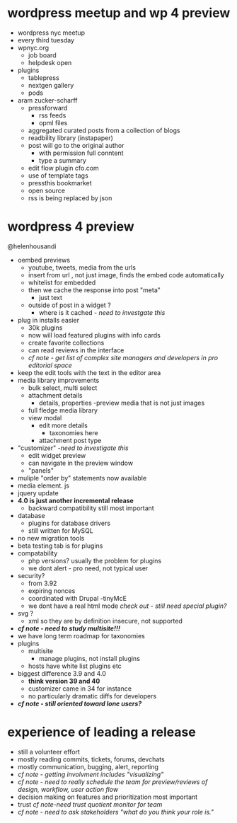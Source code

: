 # wordpress meetup and wp 4 preview

- wordpress nyc meetup 
- every third tuesday
- wpnyc.org
	- job board
	- helpdesk open
- plugins
	- tablepress
	- nextgen gallery
	- pods
- aram zucker-scharff
	- pressforward
		- rss feeds
		- opml files
	- aggregated curated posts from a collection of blogs
	- readbility library (instapaper)
	- post will go to the original author
		- with permission full conntent
		- type a summary
	- edit flow plugin cfo.com
	- use of template tags
	- pressthis bookmarket
	- open source
	- rss is being replaced by json

# wordpress 4 preview

@helenhousandi

- oembed previews
	- youtube, tweets, media from the urls
	- insert from url , not just image, finds the embed code automatically
	- whitelist for embedded
	- then we cache the response into post "meta"
		- just text
	- outside of post in a widget ?
		-  where is it cached - *need to investgate this*
- plug in installs easier
	- 30k plugins
	- now will load featured plugins with info cards
	- create favorite collections
	- can read reviews in the interface
	- *cf note - get list of complex site managers and developers in pro editorial space*
- keep the edit tools with the text in the editor area
- media library improvements
	- bulk select, multi select
	- attachment details
		- details, properties
	-preview media that is not just images
	- full fledge media library
	- view modal
		- edit more details
			- taxonomies here
		- attachment post type
- "customizer" -*need to investigate this*
	- edit widget preview 
	- can navigate in the preview window
	- "panels"
- muliple "order by" statements now available
- media element. js
- jquery update
- **4.0 is just another incremental release**
	- backward compatibility still most important
- database
	- plugins for database drivers
	- still written for MySQL
- no new migration tools
- beta testing tab is for plugins
- compatability
	- php versions? usually the problem for plugins
	- we dont alert - pro need, not typical user
- security?
	- from 3.92
	- expiring nonces
	- coordinated with Drupal
-tinyMcE
	- we dont have a real html mode *check out - still need special plugin?*
- svg ?
	- xml so they are by definition insecure, not supported
- ***cf note - need to study multisite!!!***
- we have long term roadmap for taxonomies
- plugins
	- multisite
		- manage plugins, not install plugins
	- hosts have white list plugins etc
- biggest difference 3.9 and 4.0
	- **think version 39 and 40**
	- customizer came in 34 for instance
	- no particularly dramatic diffs for developers
- ***cf note - still oriented toward lone users?***

# experience of leading a release
- still a volunteer effort
- mostly reading commits, tickets, forums, devchats
- mostly communication, bugging, alert, reporting
- *cf note - getting involvment includes "visualizing"*
- *cf note - need to really schedule the team for preview/reviews of design, workflow, user action flow*
- decision making on features and prioritization most important
- trust *cf note-need trust quotient monitor for team*
- *cf note - need to ask stakeholders "what do you think your role is."*
